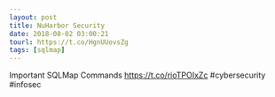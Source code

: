 ```yaml
---
layout: post
title: NuHarbor Security
date: 2018-08-02 03:00:21
tourl: https://t.co/HgnUUovsZg
tags: [sqlmap]
---
```

Important SQLMap Commands https://t.co/rioTPOIxZc #cybersecurity #infosec
